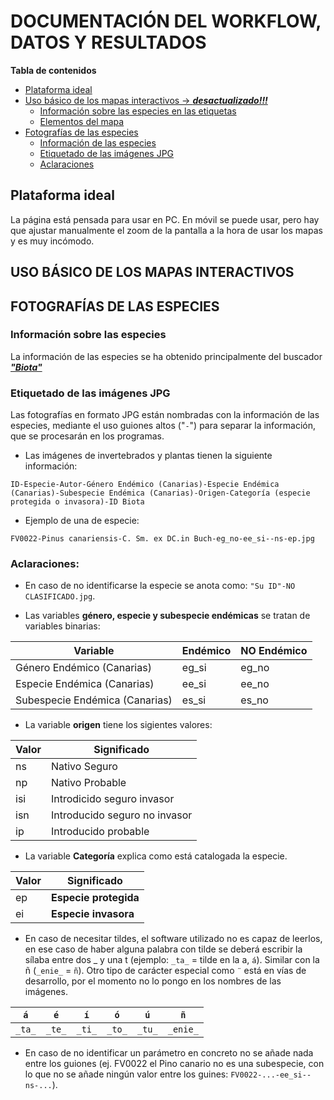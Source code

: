 # **DOCUMENTACIÓN DEL WORKFLOW, DATOS Y RESULTADOS** 

**Tabla de contenidos**

- [Plataforma ideal](#plataforma-ideal)
- [Uso básico de los mapas interactivos -> ***desactualizado!!!***](#uso-básico-de-los-mapas-interactivos)
  - [Información sobre las especies en las etiquetas](#información-sobre-las-especies-en-las-etiquetas)
  - [Elementos del mapa](#elementos-del-mapa)
- [Fotografías de las especies](#fotografías-de-las-especies)
  - [Información de las especies](#información-sobre-las-especies)
  - [Etiquetado de las imágenes JPG](#etiquetado-de-las-imágenes-jpg)
  - [Aclaraciones](#aclaraciones)

## **Plataforma ideal**

La página está pensada para usar en PC. En móvil se puede usar, pero hay que ajustar manualmente el zoom de la pantalla a la hora de usar los mapas y es muy incómodo.

## **USO BÁSICO DE LOS MAPAS INTERACTIVOS**



## **FOTOGRAFÍAS DE LAS ESPECIES**

### **Información sobre las especies**

La información de las especies se ha obtenido principalmente del buscador [***"Biota"***](https://www.biodiversidadcanarias.es/biota/)

### **Etiquetado de las imágenes JPG**

Las fotografías en formato JPG están nombradas con la información de las especies, mediante el uso guiones altos ("```-```") para separar la información, que se procesarán en los programas. 

* Las imágenes de invertebrados y plantas tienen la siguiente información: 

```
ID-Especie-Autor-Género Endémico (Canarias)-Especie Endémica (Canarias)-Subespecie Endémica (Canarias)-Origen-Categoría (especie protegida o invasora)-ID Biota
``` 

* Ejemplo de una de especie:

```
FV0022-Pinus canariensis-C. Sm. ex DC.in Buch-eg_no-ee_si--ns-ep.jpg
```

### **Aclaraciones:** 

- En caso de no identificarse la especie se anota como: ```"Su ID"-NO CLASIFICADO.jpg```.

- Las variables **género, especie y subespecie endémicas** se tratan de variables binarias:

<center>

  |         **Variable**           | **Endémico**    | **NO Endémico** | 
  | ------------------------------ | --------------- | --------------- |
  | Género Endémico (Canarias)     |      eg_si      |   eg_no         | 
  | Especie Endémica (Canarias)    |      ee_si      |   ee_no         |
  | Subespecie Endémica (Canarias) |      es_si      |   es_no         |

</center>

- La variable **origen** tiene los sigientes valores:

<center>


  | **Valor**  |  **Significado**               | 
  | ---------- | ------------------------------ |
  | ns         | Nativo Seguro                  | 
  | np         | Nativo Probable                |
  | isi        | Introdicido seguro invasor     |
  | isn        | Introducido seguro no invasor  |
  | ip         | Introducido probable           |

</center>

- La variable **Categoría** explica como está catalogada la especie.

<center>

  | **Valor**  |  **Significado**               | 
  | ---------- | ------------------------------ |
  | ep         | **Especie protegida**          | 
  | ei         | **Especie invasora**           |

</center>

- En caso de necesitar tildes, el software utilizado no es capaz de leerlos, en ese caso de haber alguna palabra con tilde se deberá escribir la sílaba entre dos _ y una t (ejemplo: `_ta_` = tilde en la a, `á`). Similar con la ñ (`_enie_` = `ñ`). Otro tipo de carácter especial como `¨` está en vías de desarrollo, por el momento no lo pongo en los nombres de las imágenes.

<center>

  | `á`       | `é`       | `í`       | `ó`       | `ú`       | `ñ`       | 
  | -------   | -------   | -------   | -------   | -------   | -------   |
  | `_ta_`    | `_te_`    | `_ti_`    | `_to_`    | `_tu_`    | `_enie_`  | 

</center>

- En caso de no identificar un parámetro en concreto no se añade nada entre los guiones (ej. FV0022 el Pino canario no es una subespecie, con lo que no se añade ningún valor entre los guines: ```FV0022-...-ee_si--ns-...```).